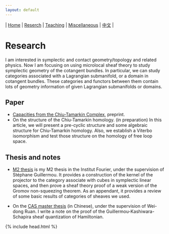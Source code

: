 ```yaml
---
layout: default
---
```




| [Home](index.md)  | [Reserch](research-en.md)    | [Teaching](teaching-en.md) | [Miscellaneous](miscellaneous-en.md)        | [中文](research-ch.md) |


# Research

I am interested in symplectic and contact geometry/topology and related physics.  Now I am focusing on using microlocal sheaf theory to study symplectic geometry of the cotangent bundles. In particular, we can study categories associated with a Lagrangian submanifold, or a domain in cotangent bundles. These categories and functors between them contain lots of geometry information of given Lagrangian submanifolds or domains.

## Paper

- [Capacities from the Chiu-Tamarkin Complex](https://arxiv.org/abs/2103.05143), preprint. 
- On the structure of the Chiu-Tamarkin homology. (in preparation)
  In this article, we will present a pre-cyclic structure and some algebraic structure for Chiu-Tamarkin homology. Also, we establish a Viterbo isomorphism and test those structure on the homology of free loop space.

## Thesis and notes

- [M2 thesis](Files/M2_thesis.pdf) is my M2 thesis in the Institut Fourier, under the supervision of Stéphane Guillermou. It provides a construction of the kernel of the projector to the category associate with cubes in symplectic linear spaces, and then prove a sheaf theory proof of a weak version of the Gromov non-squeezing theorem. As an appendant, it provides a review of some basic results of categories of sheaves we used.

- On the [CAS master thesis](Files/CAS_Thesis.pdf) (in Chinese), under the supervision of Wei-dong Ruan. I write a note on the proof of the Guillermou-Kashiwara-Schapira sheaf quantization of Hamiltonian.


{% include head.html %}
